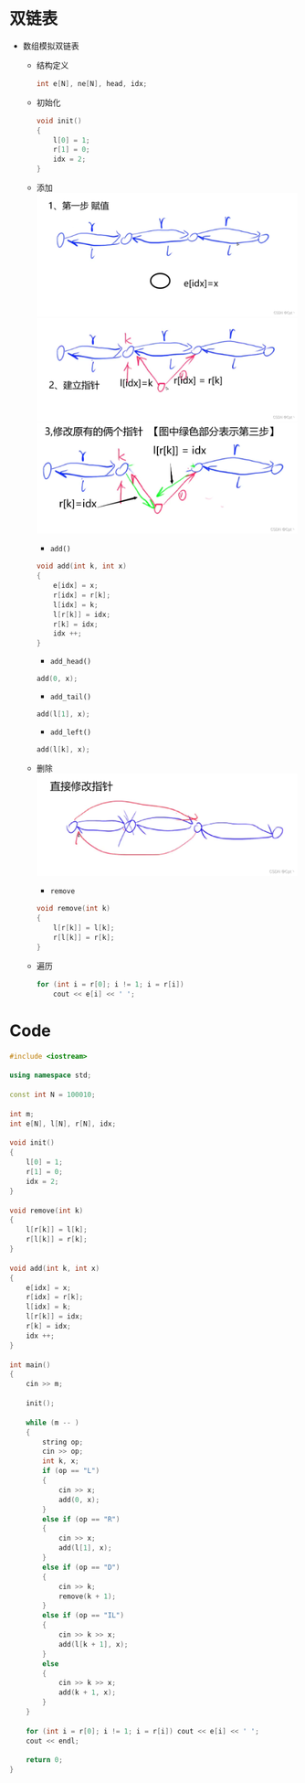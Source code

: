 # 双链表
- 数组模拟双链表
  - 结构定义
    ```cpp
    int e[N], ne[N], head, idx;
    ```
  - 初始化
    ```cpp
    void init()
    {
        l[0] = 1;
        r[1] = 0;
        idx = 2;
    }
    ```
  - 添加
  ![](media/16585018458392.png)
  ![](media/16585018496296.png)
  ![](media/16585018550435.png)
    - `add()`
    ```cpp
    void add(int k, int x)
    {
        e[idx] = x;
        r[idx] = r[k];
        l[idx] = k;
        l[r[k]] = idx;
        r[k] = idx;
        idx ++;
    }
    ```
    - `add_head()`
    ```cpp
    add(0, x);
    ```
    - `add_tail()`
    ```cpp
    add(l[1], x);
    ```
    - `add_left()`
    ```cpp
    add(l[k], x);
    ```
    
  - 删除
    ![](media/16585018674060.png)

    - `remove`
    ```cpp
    void remove(int k)
    {
        l[r[k]] = l[k];
        r[l[k]] = r[k];
    }
    ```
  - 遍历 
    ```cpp
    for (int i = r[0]; i != 1; i = r[i]) 
        cout << e[i] << ' ';
    ```

# Code
```cpp
#include <iostream>

using namespace std;

const int N = 100010;

int m;
int e[N], l[N], r[N], idx;

void init()
{
    l[0] = 1;
    r[1] = 0;
    idx = 2;
}

void remove(int k)
{
    l[r[k]] = l[k];
    r[l[k]] = r[k];
}

void add(int k, int x)
{
    e[idx] = x;
    r[idx] = r[k];
    l[idx] = k;
    l[r[k]] = idx;
    r[k] = idx;
    idx ++;
}

int main()
{
    cin >> m;

    init();

    while (m -- )
    {
        string op;
        cin >> op;
        int k, x;
        if (op == "L")
        {
            cin >> x;
            add(0, x);
        }
        else if (op == "R")
        {
            cin >> x;
            add(l[1], x);
        }
        else if (op == "D")
        {
            cin >> k;
            remove(k + 1);
        }
        else if (op == "IL")
        {
            cin >> k >> x;
            add(l[k + 1], x);
        }
        else
        {
            cin >> k >> x;
            add(k + 1, x);
        }
    }

    for (int i = r[0]; i != 1; i = r[i]) cout << e[i] << ' ';
    cout << endl;

    return 0;
}
```
